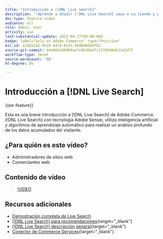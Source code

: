 ```yaml
---
title: "Introducción a [!DNL Live Search]"
description: '"Aprenda a añadir [!DNL Live Search] vaya a su tienda y produzca experiencias de compra muy atractivas, relevantes y personalizadas".'
doc-type: feature video
audience: all
role: Admin, User
activity: use
last-substantial-update: 2023-04-27T00:00:00Z
badge: label="Solo en Adobe Commerce" type="Positivo"
exl-id: a2a65242-9510-447d-8e35-4b9698ddd7b2
source-git-commit: eda066240960ae7c0b36bd7c22f8598e613a2d73
workflow-type: tm+mt
source-wordcount: '98'
ht-degree: 0%

---
```


# Introducción a [!DNL Live Search]

{{ee-feature}}

Esta es una breve introducción a [!DNL Live Search] de Adobe Commerce. [!DNL Live Search] con tecnología Adobe Sensei, utiliza inteligencia artificial y algoritmos de aprendizaje automático para realizar un análisis profundo de los datos acumulados del visitante.

## ¿Para quién es este vídeo?

- Administradores de sitios web
- Comerciantes web

## Contenido de vídeo

>[!VIDEO](https://video.tv.adobe.com/v/3418797?learn=on)


## Recursos adicionales

- [Demostración completa de Live Search](./live-search-full-demonstration.md)
- [[!DNL Live Search] para recomendaciones](https://experienceleague.adobe.com/docs/commerce-learn/tutorials/marketing/live-search-recommendations.html){target="_blank"}
- [[!DNL Live Search] descripción general](https://experienceleague.adobe.com/docs/commerce-merchant-services/live-search/overview.html){target="_blank"}
- [Conector de Commerce Services](https://experienceleague.adobe.com/docs/commerce-merchant-services/user-guides/integration-services/saas.html){target="_blank"}
